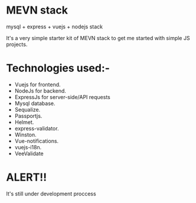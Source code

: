 # MEVN stack

mysql + express + vuejs + nodejs stack

It's a very simple starter kit of MEVN stack to get me started with simple JS projects.

# Technologies used:-

- Vuejs for frontend.
- NodeJs for backend.
- ExpressJs for server-side/API requests
- Mysql database.
- Sequalize.
- Passportjs.
- Helmet.
- express-validator.
- Winston.
- Vue-notifications.
- vuejs-i18n.
- VeeValidate

# ALERT!!

It's still under development proccess
